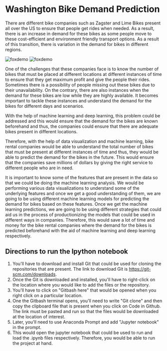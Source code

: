 # Washington Bike Demand Prediction

There are different bike companies such as Zagster and Lime Bikes present all over the US to ensure that people get rides when needed. As a result, there is an increase in demand for these bikes as some people move to these cost-efficient and environment friendly transport options. As a result of this transition, there is variation in the demand for bikes in different regions. 

![foxdemo](https://upload.wikimedia.org/wikipedia/commons/5/54/Capital_Bikeshare_station_outside_Eastern_Market_Metro.jpg)
![foxdemo](https://cdn3.creativecirclemedia.com/liherald/original/1350078611_0a6b.jpg)

One of the challenges that these companies face is to know the number of bikes that must be placed at different locations at different instances of time to ensure that they get maximum profit and give the people their rides. Sometimes there is a possibility of people missing out these bikes due to their unavailability. On the contrary, there are also instances when the demand for these bikes are low while they are highly available. It becomes important to tackle these instances and understand the demand for the bikes for different days and scenarios. 

With the help of machine learning and deep learning, this problem could be addressed and this would ensure that the demand for the bikes are known beforehand and thus, the companies could ensure that there are adequate bikes present in different locations. 

Therefore, with the help of data visualization and machine learning, bike rental companies would be able to understand the total number of bikes that must be present at different instances of time and thus, they would be able to predict the demand for the bikes in the future. This would ensure that the companies save millions of dollars by giving the right service to different people who are in need. 

It is important to know some of the features that are present in the data so that we could be doing the machine learning analysis. We would be performing various data visualizations to understand some of the underlying features and once we get a good understanding of them, we are going to be using different machine learning models for predicting the demand for bikes based on these features. Once we get the machine learning predictions, we are going to be using different strategies that could aid us in the process of productionizing the models that could be used in different ways in companies. Therefore, this would save a lot of time and money for the bike rental companies where the demand for the bikes is predicted beforehand with the aid of machine learning and deep learning respectively. 

## Directions to run the Ipython notebook 

1. You'll have to download and install Git that could be used for cloning the repositories that are present. The link to download Git is https://git-scm.com/downloads.
2. Once the Git is downloaded and installed, you'll have to right-click on the location where you would like to add the files or the repository. 
3. You'll have to click on "Gitbash here" that would be opened when you right click on a particular location. 
4. One the Gitbash terminal opens, you'll need to write "Git clone" and then copy the clipboard file that is present when you click on Code in Github. The link must be pasted and run so that the files would be downloaded at the location of interest. 
5. Later, you'll need to use Anaconda Prompt and add "Jupyter notebook" in the prompt. 
6. This would open the jupyter notebook that could be used to run and load the .ipynb files respectively. Therefore, you would be able to run the project at hand. 
